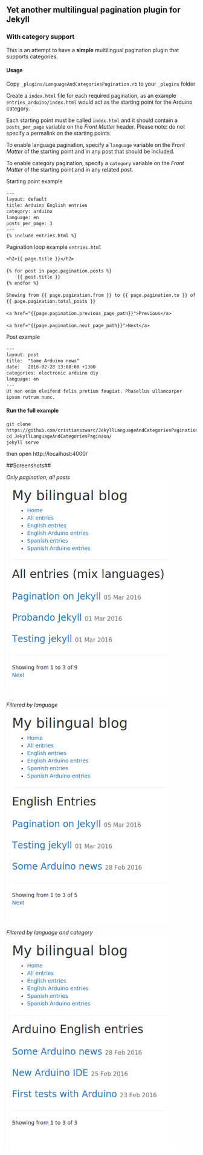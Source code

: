 Yet another multilingual pagination plugin for Jekyll
----------
### With category support ###
This is an attempt to have a **simple** multilingual pagination plugin that supports categories.

#### Usage ####
Copy ```_plugins/LanguageAndCategoriesPagination.rb``` to your ```_plugins``` folder

Create a ```index.html``` file for each required pagination, as an example ```entries_arduino/index.html``` would act as the starting point for the Arduino category.

Each starting point must be called ```index.html``` and it should contain a ```posts_per_page``` variable on the *Front Matter* header. Please note: do not specify a permalink on the starting points.

To enable language pagination, specify a ```language``` variable on the *Front Matter* of the starting point and in any post that should be included.

To enable category pagination, specify a ```category``` variable on the *Front Matter* of the starting point and in any related post.

Starting point example
```
---
layout: default
title: Arduino English entries
category: arduino
language: en
posts_per_page: 3
---
{% include entries.html %}
```

Pagination loop example ```entries.html```

```
<h2>{{ page.title }}</h2>

{% for post in page.pagination.posts %}
	{{ post.title }}
{% endfor %}

Showing from {{ page.pagination.from }} to {{ page.pagination.to }} of {{ page.pagination.total_posts }}

<a href="{{page.pagination.previous_page_path}}">Previous</a>

<a href="{{page.pagination.next_page_path}}">Next</a>
```

Post example
```
---
layout: post
title:  "Some Arduino news"
date:   2016-02-28 13:00:00 +1300
categories: electronic arduino diy
language: en
---
Ut non enim eleifend felis pretium feugiat. Phasellus ullamcorper ipsum rutrum nunc.
```

#### Run the full example ####
```
git clone https://github.com/cristianszwarc/JekyllLanguageAndCategoriesPagination.git
cd JekyllLanguageAndCategoriesPaginaon/
jekyll serve
```
then open http://localhost:4000/

##Screenshots##

*Only pagination, all posts*
![Only pagination, all posts](screenshots/mixed.png)

*Filtered by language*
![Filtered by language](screenshots/english.png)

*Filtered by language and category*
![Filtered by language and category](screenshots/english_arduino.png)
